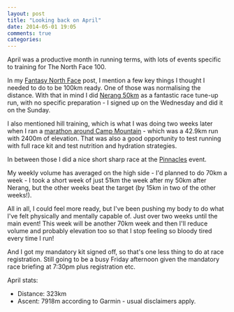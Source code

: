 ```yaml
---
layout: post
title: "Looking back on April"
date: 2014-05-01 19:05
comments: true
categories: 
---
```

April was a productive month in running terms, with lots of events specific
to training for The North Face 100. 

In my [Fantasy North Face](/article/2013/06/01/fantasy-north-face-100km/) post,
I mention a few key things I thought I needed to do to be 100km ready. One of
those was normalising the distance. With that in mind I did 
[Nerang 50km](/article/2014/04/07/race-report-nerang-50km/) as a
fantastic race tune-up run, with no specific preparation - I signed up on the
Wednesday and did it on the Sunday. 

I also mentioned hill training, which is what I was doing two weeks later when
I ran a [marathon around Camp Mountain](/article/2014/04/20/ninth-times-a-charm-a-marathon-on-camp-mountain/) - which
was a 42.9km run with 2400m of elevation. That was also a good opportunity
to test running with full race kit and test nutrition and hydration strategies.

In between those I did a nice short sharp race at the
[Pinnacles](/article/2014/04/13/race-report-pinnacles-2014/) event.

My weekly volume has averaged on the high side - I'd planned to do 70km a week - I
took a short week of just 51km the week after my 50km after Nerang, but the 
other weeks beat the target (by 15km in two of the other weeks!).

All in all, I could feel more ready, but I've been pushing my body to do 
what I've felt physically and mentally capable of. Just over two weeks
until the main event! This week will be another 70km week and then I'll reduce
volume and probably elevation too so that I stop feeling so bloody tired every
time I run!

And I got my mandatory kit signed off, so that's one less thing to do at race
registration. Still going to be a busy Friday afternoon given the mandatory
race briefing at 7:30pm plus registration etc.

April stats:<ul>
<li>Distance: 323km</li>
<li>Ascent: 7918m according to Garmin - usual disclaimers apply.</li></ul>
